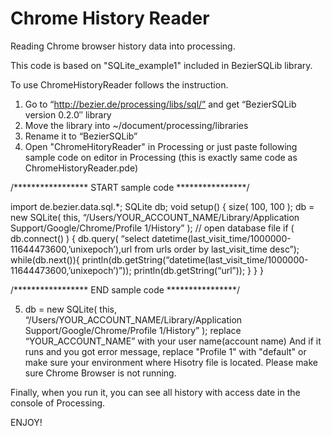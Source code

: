 Chrome History Reader
===================

Reading Chrome browser history data into processing.

This code is based on "SQLite_example1" included in BezierSQLib library.

To use ChromeHistoryReader follows the instruction.

1. Go to “http://bezier.de/processing/libs/sql/” and get “BezierSQLib version 0.2.0″ library
2. Move the library  into ~/document/processing/libraries
3. Rename it to “BezierSQLib”
4. Open "ChromeHitoryReader" in Processing or just paste following sample code on editor in Processing (this is exactly same code as ChromeHistoryReader.pde)

/***************** START sample code ****************/

import de.bezier.data.sql.*;
SQLite db;
void setup()
{
    size( 100, 100 );
    db = new SQLite( this, “/Users/YOUR_ACCOUNT_NAME/Library/Application Support/Google/Chrome/Profile 1/History” );  // open database file
    if ( db.connect() )
    {
       db.query( “select datetime(last_visit_time/1000000-11644473600,’unixepoch’),url from  urls order by last_visit_time desc”);
       while(db.next()){
         println(db.getString(“datetime(last_visit_time/1000000-11644473600,’unixepoch’)”));
         println(db.getString(“url”));
       }
    }
}

/***************** END sample code ****************/

5. db = new SQLite( this, “/Users/YOUR_ACCOUNT_NAME/Library/Application Support/Google/Chrome/Profile 1/History” );  replace “YOUR_ACCOUNT_NAME” with your user name(account name)
  And if it runs and you got error message, replace "Profile 1" with "default" or make sure your environment where Hisotry file is located. 
Please make sure Chrome Browser is not running.

Finally, when you run it, you can see all history with access date in the console of Processing.


ENJOY!
